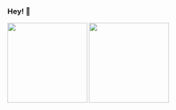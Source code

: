 ### Hey! 👋

<div>
  <img height="180em" src="https://github-readme-stats.vercel.app/api?username=nicolsam&count_private=true&theme=dracula&show_icons=true">
  <img height="180em" src="https://github-readme-stats.vercel.app/api/top-langs/?username=nicolsam&theme=dracula">
  
<!-- [![Nicolas Samuel's GitHub stats](https://github-readme-stats.vercel.app/api?username=nicolsam&count_private=true&theme=dracula&show_icons=true)](https://github.com/nicolsam/github-readme-stats) -->

<!-- [![Top Langs](https://github-readme-stats.vercel.app/api/top-langs/?username=nicolsam&theme=dracula)](https://github.com/nicolsam/github-readme-stats) -->
  
</div>
<!--
**nicolsam/nicolsam** is a ✨ _special_ ✨ repository because its `README.md` (this file) appears on your GitHub profile.

Here are some ideas to get you started:

- 🔭 I’m currently working on ...
- 🌱 I’m currently learning ...
- 👯 I’m looking to collaborate on ...
- 🤔 I’m looking for help with ...
- 💬 Ask me about ...
- 📫 How to reach me: ...
-->
